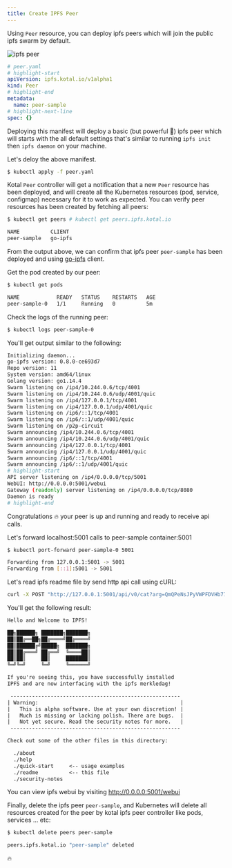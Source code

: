 ```yaml
---
title: Create IPFS Peer
---
```


Using `Peer` resource, you can deploy ipfs peers which will join the public ipfs swarm by default.

![ipfs peer](/img/ipfs-peer.png)

```yaml
# peer.yaml
# highlight-start
apiVersion: ipfs.kotal.io/v1alpha1
kind: Peer
# highlight-end
metadata:
  name: peer-sample
# highlight-next-line
spec: {}
```

Deploying this manifest will deploy a basic (but powerful :muscle:) ipfs peer which will starts with the all default settings that's similar to running `ipfs init` then `ipfs daemon` on your machine.

Let's deloy the above manifest.

```bash
$ kubectl apply -f peer.yaml
```

Kotal `Peer` controller will get a notification that a new `Peer` resource has been deployed, and will create all the Kubernetes resources (pod, service, configmap) necessary for it to work as expected. You can verify peer resources has been created by fetching all peers:

```bash
$ kubectl get peers # kubectl get peers.ipfs.kotal.io

NAME          CLIENT
peer-sample   go-ipfs
```

From the output above, we can confirm that ipfs peer `peer-sample` has been deployed and using [go-ipfs](https://github.com/ipfs/go-ipfs) client.

Get the pod created by our peer:

```bash
$ kubectl get pods

NAME            READY   STATUS    RESTARTS   AGE
peer-sample-0   1/1     Running   0          5m
```

Check the logs of the running peer:

```bash
$ kubectl logs peer-sample-0
```

You'll get output similar to the following:

```bash
Initializing daemon...
go-ipfs version: 0.8.0-ce693d7
Repo version: 11
System version: amd64/linux
Golang version: go1.14.4
Swarm listening on /ip4/10.244.0.6/tcp/4001
Swarm listening on /ip4/10.244.0.6/udp/4001/quic
Swarm listening on /ip4/127.0.0.1/tcp/4001
Swarm listening on /ip4/127.0.0.1/udp/4001/quic
Swarm listening on /ip6/::1/tcp/4001
Swarm listening on /ip6/::1/udp/4001/quic
Swarm listening on /p2p-circuit
Swarm announcing /ip4/10.244.0.6/tcp/4001
Swarm announcing /ip4/10.244.0.6/udp/4001/quic
Swarm announcing /ip4/127.0.0.1/tcp/4001
Swarm announcing /ip4/127.0.0.1/udp/4001/quic
Swarm announcing /ip6/::1/tcp/4001
Swarm announcing /ip6/::1/udp/4001/quic
# highlight-start
API server listening on /ip4/0.0.0.0/tcp/5001
WebUI: http://0.0.0.0:5001/webui
Gateway (readonly) server listening on /ip4/0.0.0.0/tcp/8080
Daemon is ready
# highlight-end
```

Congratulations :fire: your peer is up and running and ready to receive api calls.

Let's forward localhost:5001 calls to peer-sample container:5001

```bash
$ kubectl port-forward peer-sample-0 5001

Forwarding from 127.0.0.1:5001 -> 5001
Forwarding from [::1]:5001 -> 5001
```

Let's read ipfs readme file by send http api call using cURL:

```bash
curl -X POST "http://127.0.0.1:5001/api/v0/cat?arg=QmQPeNsJPyVWPFDVHb77w8G42Fvo15z4bG2X8D2GhfbSXc/readme"
```

You'll get the following result:

```txt
Hello and Welcome to IPFS!

██╗██████╗ ███████╗███████╗
██║██╔══██╗██╔════╝██╔════╝
██║██████╔╝█████╗  ███████╗
██║██╔═══╝ ██╔══╝  ╚════██║
██║██║     ██║     ███████║
╚═╝╚═╝     ╚═╝     ╚══════╝

If you're seeing this, you have successfully installed
IPFS and are now interfacing with the ipfs merkledag!

 -------------------------------------------------------
| Warning:                                              |
|   This is alpha software. Use at your own discretion! |
|   Much is missing or lacking polish. There are bugs.  |
|   Not yet secure. Read the security notes for more.   |
 -------------------------------------------------------

Check out some of the other files in this directory:

  ./about
  ./help
  ./quick-start     <-- usage examples
  ./readme          <-- this file
  ./security-notes
```

You can view ipfs webui by visiting http://0.0.0.0:5001/webui

Finally, delete the ipfs peer `peer-sample`, and Kubernetes will delete all resources created for the peer by kotal ipfs peer controller like pods, services ... etc:

```bash
$ kubectl delete peers peer-sample

peers.ipfs.kotal.io "peer-sample" deleted
```

:fire:
